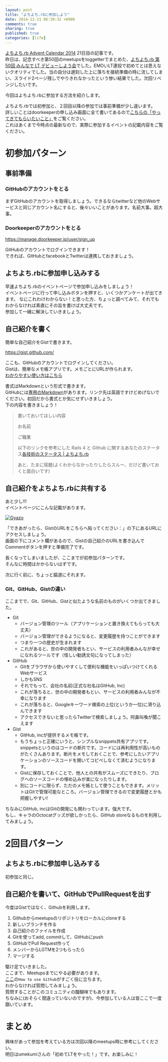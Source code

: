 ```yaml
---
layout: post
title: "よちよち.rbに参加しよう"
date: 2014-12-21 06:39:32 +0900
comments: true
sharing: true
published: true
categories: [life]
---
```


[よちよち.rb Advent Calendar 2014](http://www.adventar.org/calendars/582) 21日目の記事です。   
昨日は、記念すべき第50回のmeetupsをtoggetterでまとめた、[よちよち.rb 第50回 みんなで LT デビューしよう会](http://togetter.com/li/759800)でした。EMOいLT連投で初めてとは思えないクオリティでした。当の自分は遅刻した上に落ちを接続準備の時に流してしまい、スライド2ページ残しでやりきれなかったという惨い結果でした。次回リベンジしたいです。

今回はよちよち.rbに参加する方法を紹介します。  

よちよち.rbでは初参加と、２回目以降の参加では事前準備が少し違います。  
詳しいことはdoorkeeperの申し込み画面に全て書いてあるので[こちらの「やってきてもらいたいこと」](http://yochiyochirb.doorkeeper.jp/events/18523)をご覧ください。   
これはあくまで今時点の最新なので、実際に参加するイベントの記載内容をご覧ください。

<!-- more -->

# 初参加パターン

## 事前準備

### GitHubのアカウントをとる

まずGitHubのアカウントを取得しましょう。できるならtwitterなど他のWebサービスと同じアカウント名にすると、後々いいことがあります。名前大事。超大事。

### Doorkeeperのアカウントをとる

https://manage.doorkeeper.jp/user/sign_up  

GitHubのアカウントでログインできます！  
できれば、GitHubとfacebookとTwitterは連携しておきましょう。  

## よちよち.rbに参加申し込みする

早速よちよち.rbのイベントページで参加申し込みをしましょう！  
イベントページに行って申し込みボタンを押すと、いくつかアンケートが出てきます。  なにこれわけわからない！と思った方、ちょっと調べてみて、それでもわからなければ素直にその旨を書けば大丈夫です。  
参加して一緒に解決していきましょう。  

## 自己紹介を書く

簡単な自己紹介をGistで書きます。  

https://gist.github.com/  

ここも、GitHubのアカウントでログインしてください。  
Gistは、簡単なメモ帳アプリです。メモごとにURLが作られます。  
[わかりやすい使い方はこちら](http://tyoshikawa1106.hatenablog.com/entry/2013/04/10/000026)  

書式はMarkdownという形式で書きます。  
GitHubには[専用のMarkdown](https://help.github.com/articles/github-flavored-markdown/)があります。リンク先は英語ですけどめげないでください。初回だから書式とか気にせずいきましょう。  
下の内容を書きましょう！


> 書いておいてほしい内容
>
> お名前   
> 
> ご職業  
> 
> 以下のリンクを参考にした Rails 4 と Github に関するあなたのステータス[各技術のステータス | よちよち.rb](https://github.com/yochiyochirb/meetups/blob/master/member_status.md)  
> 
> あと、たまに宿題(よくわからなかったりしたらスルー、だけど書いておくと面白いです)


## 自己紹介をよちよち.rbに共有する

あと少し!!!  
イベントページにこんな記載があります。

[![Gyazo](http://i.gyazo.com/ad27260e7de843e1126b828273904580.png)](http://gyazo.com/ad27260e7de843e1126b828273904580)

「できあがったら、GistのURLをこちらへ貼ってください：」の下にあるURLにアクセスしましょう。  
画面の下にコメント欄があるので、Gistの自己紹介のURLを書き込んでCommentボタンを押すと準備完了です。

長くなってしまいましたが、ここまでが初参加パターンです。  
そんなに時間はかからないはずです。

次に行く前に、ちょっと脇道にそれます。

### Git、GitHub、Gistの違い

ここまでで、Git、GitHub、Gistと似たような名前のものがいくつか出てきました。


* Git
  - バージョン管理のツール（アプリケーションと置き換えてもらっても大丈夫）
  - バージョン管理ができるようになると、変更履歴を持つことができます
  - つまり一つの歴史が生まれます
  - これがあると、世の中の開発者もとい、サービスの利用者みんなが幸せになれるツールです（怪しい勧誘文句になってしまった）
* GitHub
  - Gitをブラウザから使いやすくして便利な機能をいっぱいつけてくれるWebサービス
  - しかもSNS
  - それでもって、会社の名前(正式な社名はGitHub, Inc)
  - これが落ちると、世の中の開発者もとい、サービスの利用者みんなが不幸になります
  - これが落ちると、Googleキーワード検索の上位(というか一位)に滑り込んできます
  - アクセスできないと思ったらTwitterで検索しましょう。阿鼻叫喚が聞こえます
* Gist
  - GitHub, incが提供するメモ帳です。
  - もうちょっと正確にいうと、シンプルなsnippets共有アプリです。snippetsというのはコードの断片です。コードには再利用性が高いものがたくさんあります。断片をメモしておくことで、参考にしたいアプリケーションのソースコードを開いてコピペしなくて済むようになります。
  - Gistに保存しておくことで、他人との共有がスムーズにできたり、ブログへのソースコードの埋め込みが楽になったりします。
  - 別にコードに限らず、ただのメモ帳として使うこともできます。メリットはGitで管理可能なところ。バージョン管理できるので変更履歴とかも把握しやすい!
    
ちなみにGitHub, incはGitの開発にも関わっています。強大です。  
もし、キャラのOctocatグッズが欲しかったら、GitHub storeなるものを利用してみましょう。

# 2回目パターン

## よちよち.rbに参加申し込みする

初参加と同じ。

## 自己紹介を書いて、GitHubでPullRequestを出す

今度はGistではなく、Githubを利用します。

1. Githubからmeetupsのリポジトリをローカルにcloneする
2. 新しいブランチを作る
3. 自己紹介のファイルを作成
4. Gitを使ってadd, commitして、GitHubにpush
5. GitHubでPull Request作って
6. メンバーからLGTMを2つもらったら
7. マージする

駆け足でいきました。  
ここまで、Meetupsまでにやる必要があります。  
[ここ](https://github.com/yochiyochirb/meetups/wiki#how-to-use-github)の`How to use Github`がすごく役に立ちます。  
わからなければ質問してみましょう。    
質問することがこのコミュニティの醍醐味でもあります。  
ちなみに(おそらく間違っていないのですが)、今参加している人は皆ここで一度躓いています。  

# まとめ

興味があって参加を考えている方は次回以降のmeetups時に参考にしてください。  
明日はumekumiさんの「初めてLTをやった！」です。お楽しみに！
